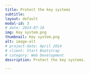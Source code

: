 ```yaml
---
title: Protect the key systems
subtitle: 
layout: default
modal-id: 3
# date: 2014-07-16
img: Key system.png
thumbnail: Key system.png
alt: image-alt
# project-date: April 2014
# client: Start Bootstrap
# category: Web Development
description: Protect the key systems.

---
```


